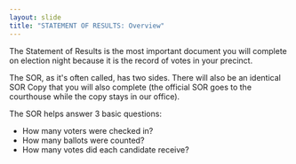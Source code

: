 ```yaml
---
layout: slide
title: "STATEMENT OF RESULTS: Overview"
---
```


The Statement of Results is the most important document you will complete on election night because it is the record of votes in your precinct.

The SOR, as it's often called, has two sides. There will also be an identical SOR Copy that you will also complete (the official SOR goes to the courthouse while the copy stays in our office).

The SOR helps answer 3 basic questions:

-   How many voters were checked in?
-   How many ballots were counted?
-   How many votes did each candidate receive?